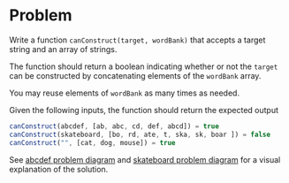 # Problem

Write a function `canConstruct(target, wordBank)` that accepts a target string and an array of strings.

The function should return a boolean indicating whether or not the `target` can be constructed by
concatenating elements of the `wordBank` array.

You may reuse elements of `wordBank` as many times as needed.

Given the following inputs, the function should return the expected output

```js
canConstruct(abcdef, [ab, abc, cd, def, abcd]) = true
canConstruct(skateboard, [bo, rd, ate, t, ska, sk, boar ]) = false
canConstruct("", [cat, dog, mouse]) = true
```

See [abcdef problem diagram](./diagram1.png) and [skateboard problem diagram](./diagram2.png) for a visual explanation
of the solution.

